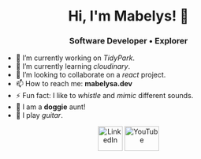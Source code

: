 <div align="center"><h1>Hi, I'm Mabelys! 👋</h1>
  <h3>Software Developer • Explorer</h3>
</div>

- 🔭 I’m currently working on <i>TidyPark</i>.
- 🌱 I’m currently learning <i>cloudinary</i>.
- 👯 I’m looking to collaborate on a <i>react</i> project.
- 📫 How to reach me: <b>mabelysa.dev</b>
- ⚡ Fun fact: I like to <i>whistle</i> and <i>mimic</i> different sounds.
- :dog: I am a <b>doggie</b> aunt!
- :guitar: I play <i>guitar</i>.
<p align="center">
<a href="https://www.linkedin.com/in/mabelys-arias-li/" target="blank"> <img align="center" src="https://img.icons8.com/fluency/48/000000/linkedin.png" alt="LinkedIn" height="50" width="50"/></a>
<a href= https://youtu.be/YHZdMOTbW7I?t=1949  target="blank"> <img align="center" src="https://download.logo.wine/logo/YouTube/YouTube-Icon-Full-Color-Logo.wine.png" alt="YouTube" height="50" width="70"/>
</p>
<!-- ### Hi there 👋
 -->
<!--
**mabelysa/mabelysa** is a ✨ _special_ ✨ repository because its `README.md` (this file) appears on your GitHub profile.

Here are some ideas to get you started:

- 🔭 I’m currently working on ...
- 🌱 I’m currently learning ...
- 👯 I’m looking to collaborate on ...
- 🤔 I’m looking for help with ...
- 💬 Ask me about ...
- 📫 How to reach me: ...
- 😄 Pronouns: ...
- ⚡ Fun fact: ...
-->
